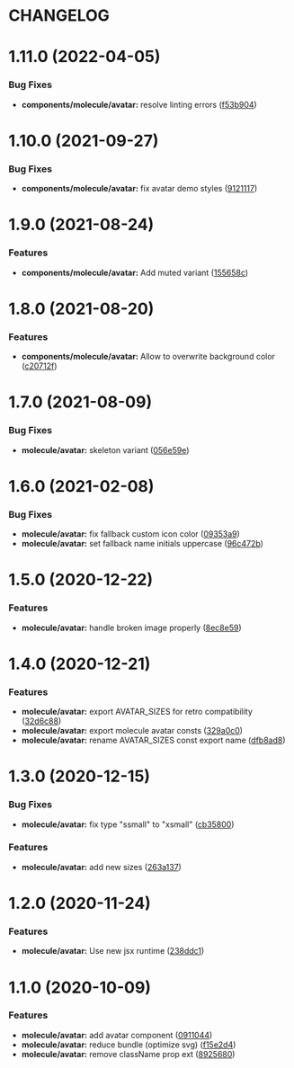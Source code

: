 # CHANGELOG

# 1.11.0 (2022-04-05)


### Bug Fixes

* **components/molecule/avatar:** resolve linting errors ([f53b904](https://github.com/SUI-Components/sui-components/commit/f53b90485e7717866ec3a09a192cd5a826ae40e9))



# 1.10.0 (2021-09-27)


### Bug Fixes

* **components/molecule/avatar:** fix avatar demo styles ([9121117](https://github.com/SUI-Components/sui-components/commit/9121117c765bde719c546de84b9822a7f38bed8c))



# 1.9.0 (2021-08-24)


### Features

* **components/molecule/avatar:** Add muted variant ([155658c](https://github.com/SUI-Components/sui-components/commit/155658cc04d7a90430f6ce4941907381cb44aa58))



# 1.8.0 (2021-08-20)


### Features

* **components/molecule/avatar:** Allow to overwrite background color ([c20712f](https://github.com/SUI-Components/sui-components/commit/c20712febb02989057c4a5e03fd6e59941da7102))



# 1.7.0 (2021-08-09)


### Bug Fixes

* **molecule/avatar:** skeleton variant ([056e59e](https://github.com/SUI-Components/sui-components/commit/056e59e47e89d96d479e040275089649285f8877))



# 1.6.0 (2021-02-08)


### Bug Fixes

* **molecule/avatar:** fix fallback custom icon color ([09353a9](https://github.com/SUI-Components/sui-components/commit/09353a9a0eec975ae966645798da63af813fceb5))
* **molecule/avatar:** set fallback name initials uppercase ([96c472b](https://github.com/SUI-Components/sui-components/commit/96c472b5d855a807ce9806c8003528cde5a138ff))



# 1.5.0 (2020-12-22)


### Features

* **molecule/avatar:** handle broken image properly ([8ec8e59](https://github.com/SUI-Components/sui-components/commit/8ec8e59e92362716aee6c91e4e875d743820f522))



# 1.4.0 (2020-12-21)


### Features

* **molecule/avatar:** export AVATAR_SIZES for retro compatibility ([32d6c88](https://github.com/SUI-Components/sui-components/commit/32d6c888be04d9377d8a57cfa081cbdaec4f94b5))
* **molecule/avatar:** export molecule avatar consts ([329a0c0](https://github.com/SUI-Components/sui-components/commit/329a0c033440e6b4f146b3b50b10f23b0358a303))
* **molecule/avatar:** rename AVATAR_SIZES const export name ([dfb8ad8](https://github.com/SUI-Components/sui-components/commit/dfb8ad8e8bace0fbb4e9dd0f3c809e5248ecad9f))



# 1.3.0 (2020-12-15)


### Bug Fixes

* **molecule/avatar:** fix type "ssmall" to "xsmall" ([cb35800](https://github.com/SUI-Components/sui-components/commit/cb35800f12d3f9ca1bd11f5af934ce7274fe62ee))


### Features

* **molecule/avatar:** add new sizes ([263a137](https://github.com/SUI-Components/sui-components/commit/263a137306aa1dd50cada8a25009904fb2a9de51))



# 1.2.0 (2020-11-24)


### Features

* **molecule/avatar:** Use new jsx runtime ([238ddc1](https://github.com/SUI-Components/sui-components/commit/238ddc1c2f63c4c0df19ab000a0ec87522a19454))



# 1.1.0 (2020-10-09)


### Features

* **molecule/avatar:** add avatar component ([0911044](https://github.com/SUI-Components/sui-components/commit/0911044da69c9642817735161376294c0bc679b1))
* **molecule/avatar:** reduce bundle (optimize svg) ([f15e2d4](https://github.com/SUI-Components/sui-components/commit/f15e2d43fff7550d1a0aaf1615304bd06daca81b))
* **molecule/avatar:** remove className prop ext ([8925680](https://github.com/SUI-Components/sui-components/commit/89256808477c9b3dbb92cceb4c7ff0408bd11a0b))



